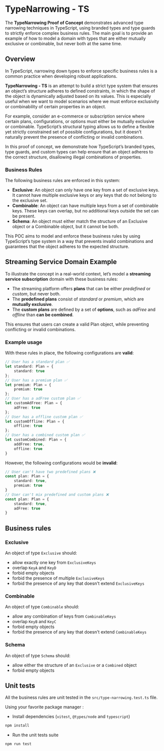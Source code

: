 # TypeNarrowing - TS

The **TypeNarrowing Proof of Concept** demonstrates advanced type narrowing techniques in TypeScript, using branded types and type guards to strictly enforce complex business rules. The main goal is to provide an example of how to model a domain with types that are either mutually exclusive or combinable, but never both at the same time.

## Overview

In TypeScript, narrowing down types to enforce specific business rules is a common practice when developing robust applications.

**TypeNarrowing - TS** is an attempt to build a strict type system that ensures an object’s structure adheres to defined constraints, in which the shape of the object is dynamically adjusted based on its values. This is especially useful when we want to model scenarios where we must enforce exclusivity or combinability of certain properties in an object.

For example, consider an e-commerce or subscription service where certain plans, configurations, or options must either be mutually exclusive or combinable. TypeScript’s structural typing allows us to define a flexible yet strictly constrained set of possible configurations, but it doesn’t naturally prevent the presence of conflicting or invalid combinations.

In this proof of concept, we demonstrate how TypeScript’s branded types, type guards, and custom types can help ensure that an object adheres to the correct structure, disallowing illegal combinations of properties.

### Business Rules

The following business rules are enforced in this system:

- **Exclusive**: An object can only have one key from a set of exclusive keys. It cannot have multiple exclusive keys or any keys that do not belong to the exclusive set.
- **Combinable**: An object can have multiple keys from a set of combinable keys. These keys can overlap, but no additional keys outside the set can be present.
- **Schema**: An object must either match the structure of an Exclusive object or a Combinable object, but it cannot be both.


This POC aims to model and enforce these business rules by using TypeScript’s type system in a way that prevents invalid combinations and guarantees that the object adheres to the expected structure.

## Streaming Service Domain Example

To illustrate the concept in a real-world context, let’s model a **streaming service subscription** domain with these business rules:

- The streaming platform offers **plans** that can be either *predefined* or *custom*, but never both.
- The **predefined plans** consist of *standard* or *premium*, which are **mutually exclusive**.
- The **custom plans** are defined by a set of **options**, such as *adFree* and *offline* than **can be combined**.

This ensures that users can create a valid Plan object, while preventing conflicting or invalid combinations.

### Example usage

With these rules in place, the following configurations are **valid**:

```typescript
// User has a standard plan ✅
let standard: Plan = {
    standard: true
};
// User has a premium plan ✅
let premium: Plan = {
    premium: true
};
// User has a adFree custom plan ✅
let customAdFree: Plan = {
    adFree: true
};
// User has a offline custom plan ✅
let customOffline: Plan = {
    offline: true
};
// User has a combined custom plan ✅
let customCombined: Plan = {
    addFree: true,
    offline: true
}
```

However, the following configurations would be **invalid**:
```typescript
// User can't have two predefined plans ❌
const plan: Plan = {
    standard: true,
    premium: true
}
// User can't mix predefined and custom plans ❌
const plan: Plan = {
    standard: true,
    adFree: true
}
```

## Business rules

### Exclusive

An object of type `Exclusive` should:

- allow exactly one key from `ExclusiveKeys`
- overlap `KeyA` and `KeyD`
- forbid empty objects
- forbid the presence of multiple `ExclusiveKeys`
- forbid the presence of any key that doesn't extend `ExclusiveKeys`

### Combinable

An object of type `Combinable` should:

- allow any combination of keys from `CombinableKeys`
- overlap `KeyB` and `KeyC`
- forbid empty objects
- forbid the presence of any key that doesn't extend `CombinableKeys`

### Schema

An object of type `Schema` should:

- allow either the structure of an `Exclusive` or a `Combined` object
- forbid empty objects

## Unit tests

All the business rules are unit tested in the `src/type-narrowing.test.ts` file.

Using your favorite package manager :
- Install dependencies (`vitest`, `@types/node` and `typescript`)
```bash
npm install
```
- Run the unit tests suite
```bash
npm run test
```
